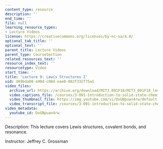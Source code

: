 ```yaml
---
content_type: resource
description: ''
end_time: ''
file: null
learning_resource_types:
- Lecture Videos
license: https://creativecommons.org/licenses/by-nc-sa/4.0/
optional_tab_title: ''
optional_text: ''
parent_title: Lecture Videos
parent_type: CourseSection
related_resources_text: ''
resource_index_text: ''
resourcetype: Video
start_time: ''
title: 'Lecture 9: Lewis Structures I'
uid: d69bda08-a90d-c08d-eae0-082f332f75a1
video_files:
  archive_url: https://archive.org/download/MIT3.091F18/MIT3_091F18_lec09_300k.mp4
  video_captions_file: /courses/3-091-introduction-to-solid-state-chemistry-fall-2018/DvGNpuan4rw_captions.webvtt
  video_thumbnail_file: https://img.youtube.com/vi/DvGNpuan4rw/default.jpg
  video_transcript_file: /courses/3-091-introduction-to-solid-state-chemistry-fall-2018/DvGNpuan4rw_transcript.pdf
video_metadata:
  youtube_id: DvGNpuan4rw
---
```


Description: This lecture covers Lewis structures, covalent bonds, and resonance.

Instructor: Jeffrey C. Grossman

